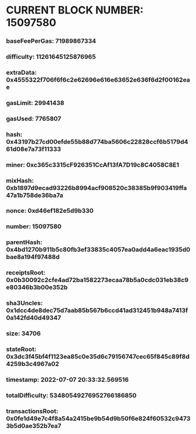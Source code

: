 # CURRENT BLOCK NUMBER: 15097580

### baseFeePerGas: 71989867334
### difficulty: 11261645125876965
### extraData: 0x4555322f706f6f6c2e62696e616e63652e636f6d2f00162eae
### gasLimit: 29941438
### gasUsed: 7765807
### hash: 0x43197b27cd00efde55b88d774ba5606c22828ccf6b5179d461d08e7a73f11333
### miner: 0xc365c3315cF926351CcAf13fA7D19c8C4058C8E1
### mixHash: 0xb1897d9ecad93226b8994acf908520c38385b9f903419ffa47a1b758de36ba7a
### nonce: 0xd46ef182e5d9b330
### number: 15097580
### parentHash: 0x4bd1270b911b5c80fb3ef33835c4057ea0add4a6eac1935d0bae8a194f97488d
### receiptsRoot: 0x0b30092c2cfe4ad72ba1582273ecaa78b5a0cdc031eb38c9e80346b3b00e352b
### sha3Uncles: 0x1dcc4de8dec75d7aab85b567b6ccd41ad312451b948a7413f0a142fd40d49347
### size: 34706
### stateRoot: 0x3dc3f45bf4f1123ea85c0e35d6c79156747cec65f845c89f8d4259b3c4967a02
### timestamp: 2022-07-07 20:33:32.569516
### totalDifficulty: 53480549276952766186850
### transactionsRoot: 0x0fe1d49e7c4f8a54a2415be9b54d9b50f6e824f60532c94733b5d0ae352b7ea7
